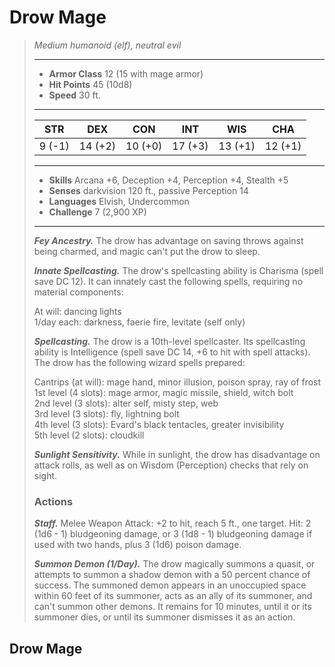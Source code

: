 # Drow Mage
>*Medium humanoid (elf), neutral evil*
>___
>- **Armor Class** 12 (15 with mage armor)
>- **Hit Points** 45 (10d8)
>- **Speed** 30 ft.
>___
>|STR|DEX|CON|INT|WIS|CHA|
>|:---:|:---:|:---:|:---:|:---:|:---:|
>|9 (-1)|14 (+2)|10 (+0)|17 (+3)|13 (+1)|12 (+1)|
>___
>- **Skills** Arcana +6, Deception +4, Perception +4, Stealth +5
>- **Senses** darkvision 120 ft., passive Perception 14
>- **Languages** Elvish, Undercommon
>- **Challenge** 7 (2,900 XP)
>___
>***Fey Ancestry.*** The drow has advantage on saving throws against being charmed, and magic can't put the drow to sleep.  
>
>***Innate Spellcasting.*** The drow's spellcasting ability is Charisma (spell save DC 12). It can innately cast the following spells, requiring no material components:  
>
>At will: dancing lights  
>1/day each: darkness, faerie fire, levitate (self only)  
>
>
>***Spellcasting.*** The drow is a 10th-level spellcaster. Its spellcasting ability is Intelligence (spell save DC 14, +6 to hit with spell attacks). The drow has the following wizard spells prepared:  
>
>Cantrips (at will): mage hand, minor illusion, poison spray, ray of frost  
>1st level (4 slots): mage armor, magic missile, shield, witch bolt  
>2nd level (3 slots): alter self, misty step, web  
>3rd level (3 slots): fly, lightning bolt  
>4th level (3 slots): Evard's black tentacles, greater invisibility  
>5th level (2 slots): cloudkill  
>
>
>***Sunlight Sensitivity.*** While in sunlight, the drow has disadvantage on attack rolls, as well as on Wisdom (Perception) checks that rely on sight.  
>
>### Actions
>***Staff.*** Melee Weapon Attack: +2 to hit, reach 5 ft., one target. Hit: 2 (1d6 - 1) bludgeoning damage, or 3 (1d8 - 1) bludgeoning damage if used with two hands, plus 3 (1d6) poison damage.  
>
>***Summon Demon (1/Day).*** The drow magically summons a quasit, or attempts to summon a shadow demon with a 50 percent chance of success. The summoned demon appears in an unoccupied space within 60 feet of its summoner, acts as an ally of its summoner, and can't summon other demons. It remains for 10 minutes, until it or its summoner dies, or until its summoner dismisses it as an action.
## Drow Mage
